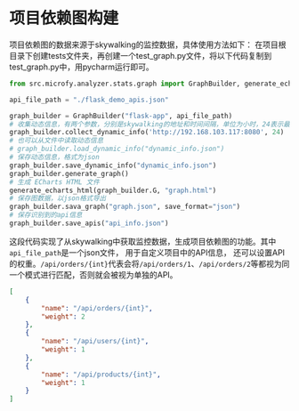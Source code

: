 # 项目依赖图构建

项目依赖图的数据来源于skywalking的监控数据，具体使用方法如下：
在项目根目录下创建tests文件夹，再创建一个test_graph.py文件，将以下代码复制到test_graph.py中，用pycharm运行即可。
```python
from src.microfy.analyzer.stats.graph import GraphBuilder, generate_echarts_html

api_file_path = "./flask_demo_apis.json"

graph_builder = GraphBuilder("flask-app", api_file_path)
# 收集动态信息，有两个参数，分别是skywalking的地址和时间间隔，单位为小时，24表示最近一天内的数据
graph_builder.collect_dynamic_info('http://192.168.103.117:8080', 24)
# 也可以从文件中读取动态信息
# graph_builder.load_dynamic_info("dynamic_info.json")
# 保存动态信息，格式为json
graph_builder.save_dynamic_info("dynamic_info.json")
graph_builder.generate_graph()
# 生成 ECharts HTML 文件
generate_echarts_html(graph_builder.G, "graph.html")
# 保存图数据，以json格式导出
graph_builder.sava_graph("graph.json", save_format="json")
# 保存识别到的api信息
graph_builder.save_apis("api_info.json")
```

这段代码实现了从skywalking中获取监控数据，生成项目依赖图的功能。其中`api_file_path`是一个json文件， 用于自定义项目中的API信息，
还可以设置API的权重。`/api/orders/{int}`代表会将`/api/orders/1`、`/api/orders/2`等都视为同一个模式进行匹配，否则就会被视为单独的API。
```json
[
    {
        "name": "/api/orders/{int}",
        "weight": 2
    },
    {
        "name": "/api/users/{int}",
        "weight": 1
    },
    {
        "name": "/api/products/{int}",
        "weight": 1
    }
]
```

